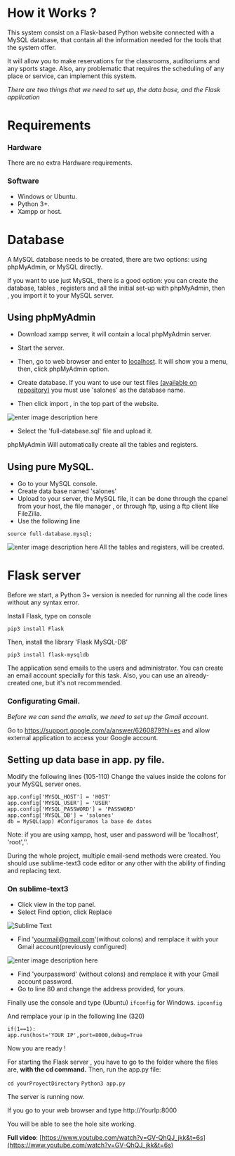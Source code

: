 
# How it Works ?
This system consist on a Flask-based Python website connected with a MySQL database, that contain all the information needed for the tools that the system offer.

It will allow you to make reservations for the classrooms, auditoriums and any 
sports stage. Also, any problematic that requires the scheduling of any place or service, can implement this system.

*There are two things that we need to set up, the data base, and the Flask application*

# Requirements
### Hardware 
There are no extra Hardware requirements.

### Software 
- Windows or Ubuntu.
- Python 3+.
- Xampp or host.

# Database 
A MySQL database needs to be created, there are two options: using phpMyAdmin, or MySQL directly. 

If you want to use just MySQL, there is a good option: you can create the database, tables , registers and all the initial set-up with phpMyAdmin, then , you import it to your MySQL server.

## Using phpMyAdmin
- Download xampp server, it will contain a local phpMyAdmin server.

- Start the server.

- Then, go to web browser and enter to [localhost](http://localhost). It will show you a menu, then, click phpMyAdmin option.

- Create database. If you want to use our test files [(available on repository)](https://github.com/JSebastianOspina/Classroom-reservation-system-with-Flask-Mysql) you must use 'salones' as the database name.

- Then click import , in the top part of the website.

![enter image description here](https://i.ibb.co/VBK3yKZ/descarga.png)

- Select the 'full-database.sql' file and upload it. 

phpMyAdmin Will automatically create all the tables and registers.

## Using pure MySQL.
- Go to your MySQL console.
- Create data base named 'salones'
- Upload to your server, the MySQL file, it can be done through the cpanel from your host, the file manager , or through ftp, using a ftp client like FileZilla.
- Use the following line 

```source full-database.mysql;```

![enter image description here](https://i.ibb.co/QjnNK2j/descarga-1.png)
All the tables and registers, will be created.

# Flask server 
Before we start, a Python 3+ version is needed for running all the code lines without any syntax error.

Install Flask, type on console

`pip3 install Flask`

Then, install the library 'Flask MySQL-DB'

`pip3 install flask-mysqldb`

The application send emails to the users and administrator. You can create an email account specially for this task. Also, you can use an already-created one, but it's not recommended.

### Configurating Gmail.
*Before we can send the emails, we need to set up the Gmail account.*

Go to https://support.google.com/a/answer/6260879?hl=es and allow external application to access your Google account.

## Setting up data base in app. py file.
Modify the following lines (105-110)
Change the values inside the colons for your MySQL server ones.

```app = Flask(__name__)
app.config['MYSQL_HOST'] = 'HOST'
app.config['MYSQL_USER'] = 'USER'
app.config['MYSQL_PASSWORD'] = 'PASSWORD'
app.config['MYSQL_DB'] = 'salones'
db = MySQL(app) #Configuramos la base de datos
```

Note: if you are using xampp, host, user and password will be 'localhost', 'root',''.

During the whole project, multiple email-send methods were created. You should use sublime-text3 code editor or any other with the ability of finding and replacing text.

### On sublime-text3 
- Click view in the top panel.
- Select Find option, click Replace

![Sublime Text](https://i.ibb.co/313CgT6/descarga-2.png)
- Find 'yourmail@gmail.com'(without colons) and remplace it with your Gmail account(previously configured)

![enter image description here](https://i.ibb.co/8B8RqCL/descarga-3.png)
- Find 'yourpassword' (without colons) and remplace it with your Gmail account password.
- Go to line 80 and change the address provided, for yours.

Finally use the console and type (Ubuntu)
`ifconfig`
for Windows.
`
ipconfig
` 

And remplace your ip in the following line (320)
```
if(1==1):
app.run(host='YOUR IP',port=8000,debug=True
```

Now you are ready !

For starting the Flask server , you have to go to the folder where the files are, **with the cd command.** Then, run the app.py file:

`
cd yourProyectDirectory
`
`
Python3 app.py
`

The server is running now.

If you go to your web browser and type http://YourIp:8000

You will be able to see the hole site working.

**Full video**: [https://www.youtube.com/watch?v=GV-QhQJ_jkk&t=6s](https://www.youtube.com/watch?v=GV-QhQJ_jkk&t=6s)

